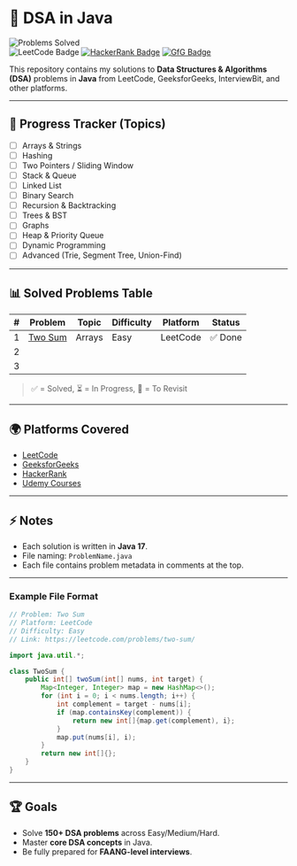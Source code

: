 # 🚀 DSA in Java

![Problems Solved](https://img.shields.io/badge/Solved-3-brightgreen?style=for-the-badge)  
![LeetCode Badge](https://img.shields.io/badge/dynamic/json?style=for-the-badge&logo=leetcode&label=LeetCode&query=totalSolved&url=https://leetcode-stats-api.herokuapp.com/Code_with_Abhinav)
[![HackerRank Badge](https://img.shields.io/badge/HackerRank-Profile-brightgreen?style=for-the-badge&logo=hackerrank)](https://www.hackerrank.com/<your-username>)
[![GfG Badge](https://img.shields.io/badge/GeeksforGeeks-Profile-darkgreen?style=for-the-badge&logo=geeksforgeeks)](https://auth.geeksforgeeks.org/user/<your-username>/practice/)

This repository contains my solutions to **Data Structures & Algorithms (DSA)** problems in **Java** from LeetCode, GeeksforGeeks, InterviewBit, and other platforms.

---

## 📌 Progress Tracker (Topics)

-   [ ] Arrays & Strings
-   [ ] Hashing
-   [ ] Two Pointers / Sliding Window
-   [ ] Stack & Queue
-   [ ] Linked List
-   [ ] Binary Search
-   [ ] Recursion & Backtracking
-   [ ] Trees & BST
-   [ ] Graphs
-   [ ] Heap & Priority Queue
-   [ ] Dynamic Programming
-   [ ] Advanced (Trie, Segment Tree, Union-Find)

---

## 📊 Solved Problems Table

| #   | Problem                                           | Topic  | Difficulty | Platform | Status  |
| --- | ------------------------------------------------- | ------ | ---------- | -------- | ------- |
| 1   | [Two Sum](https://leetcode.com/problems/two-sum/) | Arrays | Easy       | LeetCode | ✅ Done |
| 2   |                                                   |        |            |          |         |
| 3   |                                                   |        |            |          |         |

> ✅ = Solved, ⏳ = In Progress, 🔁 = To Revisit

---

## 🌍 Platforms Covered

-   [LeetCode](https://leetcode.com)
-   [GeeksforGeeks](https://www.geeksforgeeks.org/)
-   [HackerRank](https://www.hackerrank.com/)
-   [Udemy Courses](https://www.udemy.com/)

---

## ⚡ Notes

-   Each solution is written in **Java 17**.
-   File naming: `ProblemName.java`
-   Each file contains problem metadata in comments at the top.

---

### Example File Format

```java
// Problem: Two Sum
// Platform: LeetCode
// Difficulty: Easy
// Link: https://leetcode.com/problems/two-sum/

import java.util.*;

class TwoSum {
    public int[] twoSum(int[] nums, int target) {
        Map<Integer, Integer> map = new HashMap<>();
        for (int i = 0; i < nums.length; i++) {
            int complement = target - nums[i];
            if (map.containsKey(complement)) {
                return new int[]{map.get(complement), i};
            }
            map.put(nums[i], i);
        }
        return new int[]{};
    }
}
```

---

## 🏆 Goals

-   Solve **150+ DSA problems** across Easy/Medium/Hard.
-   Master **core DSA concepts** in Java.
-   Be fully prepared for **FAANG-level interviews**.
